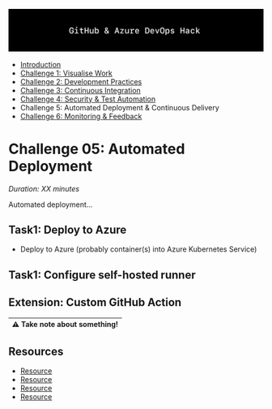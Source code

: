 ![Banner](../../resources/WelcomeBanner.png)

- [Introduction](/../..)
- [Challenge 1: Visualise Work](../../content/01_visualise_work)
- [Challenge 2: Development Practices](../../content/02_development_practices)
- [Challenge 3: Continuous Integration](../../content/03_continuous_integration)
- [Challenge 4: Security & Test Automation](../../content/04_security_and_test_automation)
- Challenge 5: Automated Deployment & Continuous Delivery
- [Challenge 6: Monitoring & Feedback](../../content/06_monitoring_and_feedback)

# Challenge 05: Automated Deployment  
_Duration: XX minutes_  

Automated deployment...

## Task1: Deploy to Azure

- Deploy to Azure (probably container(s) into Azure Kubernetes Service)

## Task1: Configure self-hosted runner

## Extension: Custom GitHub Action


| :warning: Take note about something! |
| --- |

## Resources

- [Resource](https://github.com)
- [Resource](https://github.com)
- [Resource](https://github.com)
- [Resource](https://github.com)

